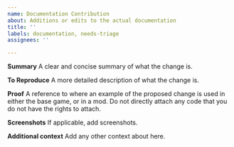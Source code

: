 ```yaml
---
name: Documentation Contribution
about: Additions or edits to the actual documentation
title: ''
labels: documentation, needs-triage
assignees: ''

---
```


**Summary**
A clear and concise summary of what the change is. 

**To Reproduce**
A more detailed description of what the change is. 

**Proof**
A reference to where an example of the proposed change is used in either the base game, or in a mod. Do not directly attach any code that you do not have the rights to attach. 

**Screenshots**
If applicable, add screenshots.

**Additional context**
Add any other context about here.
